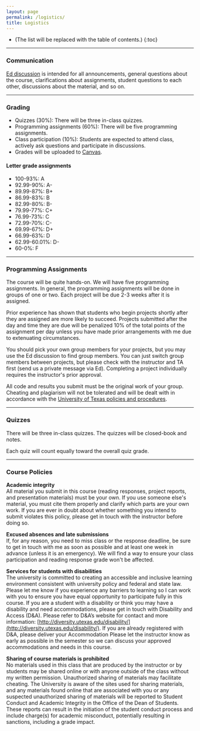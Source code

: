 ```yaml
---
layout: page
permalink: /logistics/
title: Logistics
---
```


* (The list will be replaced with the table of contents.)
{:toc}

***

### Communication

[Ed discussion](https://edstem.org/us/courses/50367) is intended for all announcements, general questions about the course, clarifications about assignments, student questions to each other, discussions about the material, and so on.

***

### Grading

* Quizzes (30%): There will be three in-class quizzes.
* Programming assignments (60%): There will be five programming assignments.
* Class participation (10%): Students are expected to attend class, actively ask questions and participate in discussions.
* Grades will be uploaded to [Canvas](https://utexas.instructure.com/courses/1384497).

#### Letter grade assignments
* 100-93%: A
* 92.99-90%: A-
* 89.99-87%: B+
* 86.99-83%: B
* 82.99-80%: B-
* 79.99-77%: C+
* 76.99-73%: C
* 72.99-70%: C-
* 69.99-67%: D+
* 66.99-63%: D
* 62.99-60.01%: D-
* 60-0%: F

***

### Programming Assignments

The course will be quite hands-on. We will have five programming assignments. In
general, the programming assignments will be done in groups of one or two. Each project
will be due 2-3 weeks after it is assigned. 

Prior experience has shown that
students who begin projects shortly after they are assigned are more likely to
succeed. Projects submitted after the day and time they are due will be
penalized 10% of the total points of the assignment per day unless you have
made prior arrangements with me due to extenuating circumstances.

You should pick your own group members for your projects, but you may use the
Ed discussion to find group members. You can just switch group members between projects, but please check with the instructor and TA
first (send us a private message via Ed). Completing a project individually requires the instructor's prior approval.

All code and results you submit must be the original work of your group.
Cheating and plagiarism will not be tolerated and will be dealt with in
accordance with the [University of Texas policies and
procedures](https://deanofstudents.utexas.edu/conduct/index.php).

***  

### Quizzes

There will be three in-class quizzes. The quizzes will be closed-book and notes.

Each quiz will count equally toward the overall quiz grade.

***

### Course Policies

**Academic integrity** <br/>
All material you submit in this course (reading responses, project reports, and
presentation materials) must be your own. If you use someone else's material,
you must cite them properly and clarify which parts are your own
work. If you are ever in doubt about whether something you intend to submit
violates this policy, please get in touch with the instructor before doing so.

**Excused absences and late submissions** <br/>
If, for any reason, you need to miss class or the response deadline, be sure to get in touch with me as soon as possible and at least one week in advance (unless it is an
emergency). We will find a way to ensure your class participation and
reading response grade won't be affected.

**Services for students with disabilities** <br/>
The university is committed to creating an accessible and inclusive learning
environment consistent with university policy and federal and state law. Please
let me know if you experience any barriers to learning so I can work with you to
ensure you have equal opportunity to participate fully in this course. If you
are a student with a disability or think you may have a disability and need
accommodations, please get in touch with Disability and Access (D&A). Please refer to D&A’s
website for contact and more information:
[http://diversity.utexas.edu/disability/](http://diversity.utexas.edu/disability/).
If you are already registered with D&A, please deliver your Accommodation
Please let the instructor know as early as possible in the semester so we can discuss your
approved accommodations and needs in this course.

**Sharing of course materials is prohibited** <br/>
No materials used in this class that are produced by the instructor or by
students may be shared online or with anyone outside of the class without my written permission. 
Unauthorized sharing of materials may
facilitate cheating.  The University is aware of the sites used for sharing
materials, and any materials found online that are associated with you or any
suspected unauthorized sharing of materials will be reported to Student Conduct
and Academic Integrity in the Office of the Dean of Students. These reports can
result in the initiation of the student conduct process and include charge(s) for
academic misconduct, potentially resulting in sanctions, including a grade
impact.
